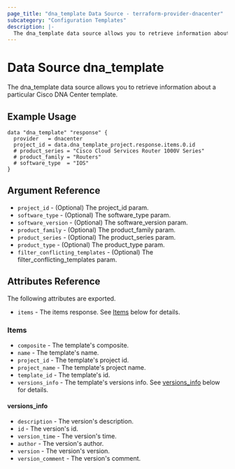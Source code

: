 ```yaml
---
page_title: "dna_template Data Source - terraform-provider-dnacenter"
subcategory: "Configuration Templates"
description: |-
  The dna_template data source allows you to retrieve information about a particular Cisco DNA Center template.
---
```


# Data Source dna_template

The dna_template data source allows you to retrieve information about a particular Cisco DNA Center template.

## Example Usage

```hcl
data "dna_template" "response" {
  provider   = dnacenter
  project_id = data.dna_template_project.response.items.0.id
  # product_series = "Cisco Cloud Services Router 1000V Series"
  # product_family = "Routers"
  # software_type  = "IOS"
}
```

## Argument Reference

- `project_id` - (Optional) The project_id param.
- `software_type` - (Optional) The software_type param.
- `software_version` - (Optional) The software_version param.
- `product_family` - (Optional) The product_family param.
- `product_series` - (Optional) The product_series param.
- `product_type` - (Optional) The product_type param.
- `filter_conflicting_templates` - (Optional) The filter_conflicting_templates param.

## Attributes Reference

The following attributes are exported.

- `items` - The items response. See [Items](#items) below for details.

### Items

- `composite` - The template's composite.
- `name` - The template's name.
- `project_id` - The template's project id.
- `project_name` - The template's project name.
- `template_id` - The template's id.
- `versions_info` - The template's versions info. See [versions_info](#versions_info) below for details.

#### versions_info

- `description` - The version's description.
- `id` - The version's id.
- `version_time` - The version's time.
- `author` - The version's author.
- `version` - The version's version.
- `version_comment` - The version's comment.
